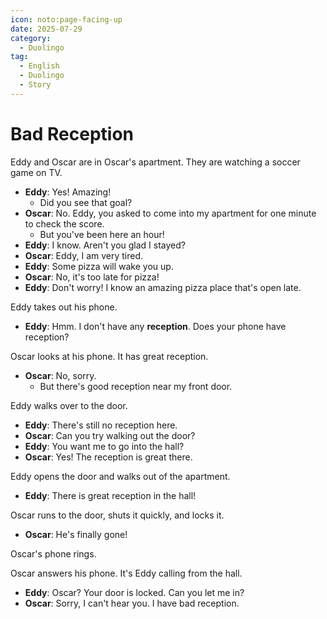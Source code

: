 ```yaml
---
icon: noto:page-facing-up
date: 2025-07-29
category:
  - Duolingo
tag:
  - English
  - Duolingo
  - Story
---
```


# Bad Reception

Eddy and Oscar are in Oscar's apartment. They are watching a soccer game on TV.

- **Eddy**: Yes! Amazing!
  - Did you see that goal?
- **Oscar**: No. Eddy, you asked to come into my apartment for one minute to check the score.
  - But you've been here an hour!
- **Eddy**: I know. Aren't you glad I stayed?
- **Oscar**: Eddy, I am very tired.
- **Eddy**: Some pizza will wake you up.
- **Oscar**: No, it's too late for pizza!
- **Eddy**: Don't worry! I know an amazing pizza place that's open late.

Eddy takes out his phone.

- **Eddy**: Hmm. I don't have any **reception**. Does your phone have reception?

Oscar looks at his phone. It has great reception.

- **Oscar**: No, sorry.
  - But there's good reception near my front door.

Eddy walks over to the door.

- **Eddy**: There's still no reception here.
- **Oscar**: Can you try walking out the door?
- **Eddy**: You want me to go into the hall?
- **Oscar**: Yes! The reception is great there.

Eddy opens the door and walks out of the apartment.

- **Eddy**: There is great reception in the hall!

Oscar runs to the door, shuts it quickly, and locks it.

- **Oscar**: He's finally gone!

Oscar's phone rings.

Oscar answers his phone. It's Eddy calling from the hall.

- **Eddy**: Oscar? Your door is locked. Can you let me in?
- **Oscar**: Sorry, I can't hear you. I have bad reception.
